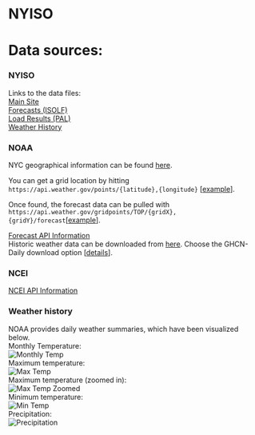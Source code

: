 # NYISO  

# Data sources: 
### NYISO  
Links to the data files:  
[Main Site][1]  
[Forecasts (ISOLF)][2]  
[Load Results (PAL)][3]  
[Weather History][4]  

### NOAA  
  
NYC geographical information can be found [here][5].  
  
You can get a grid location by hitting `https://api.weather.gov/points/{latitude},{longitude}` [[example][6]].  
  
Once found, the forecast data can be pulled with `https://api.weather.gov/gridpoints/TOP/{gridX},{gridY}/forecast`[[example][7]].  
  
[Forecast API Information][8]  
Historic weather data can be downloaded from [here][10]. Choose the GHCN-Daily download option [[details][11]].  
  
### NCEI  
  
[NCEI API Information][9]  
  
###  

### Weather history
NOAA provides daily weather summaries, which have been visualized below.  
Monthly Temperature:  
![Monthly Temp][monthly_temp]  
Maximum temperature:  
![Max Temp][max_temp]  
Maximum temperature (zoomed in):  
![Max Temp Zoomed][max_temp_zoomed]  
Minimum temperature:  
![Min Temp][min_temp]  
Precipitation:  
![Precipitation][precip]  

  
[1]: https://www.nyiso.com/power-grid-data  
[2]: http://mis.nyiso.com/public/P-7list.htm  
[3]: http://mis.nyiso.com/public/P-58Clist.htm  
[4]: http://mis.nyiso.com/public/P-7Alist.htm  
[5]: https://tools.wmflabs.org/geohack/geohack.php?pagename=New_York_City&params=40.661_N_73.944_W_region:US-NY_type:city(8175133)  
[6]: https://api.weather.gov/points/40.661,-73.944  
[7]: https://api.weather.gov/gridpoints/TOP/35,32/forecast  
[8]: https://www.weather.gov/documentation/services-web-api  
[9]: https://www.ncei.noaa.gov/support/access-data-service-api-user-documentation  
[10]: https://www.ncdc.noaa.gov/cdo-web/search
[11]: https://www.ncei.noaa.gov/metadata/geoportal/rest/metadata/item/gov.noaa.ncdc:C00861/html
[max_temp]: https://github.com/the-great-shazbot/nexml-nyiso/raw/master/data/charts/max_temp_plot.png
[max_temp_zoomed]: https://github.com/the-great-shazbot/nexml-nyiso/raw/master/data/charts/max_temp_zoomed_plot.png
[min_temp]: https://github.com/the-great-shazbot/nexml-nyiso/raw/master/data/charts/min_temp_plot.png
[precip]: https://github.com/the-great-shazbot/nexml-nyiso/raw/master/data/charts/precip_plot.png
[monthly_temp]: https://github.com/the-great-shazbot/nexml-nyiso/raw/master/data/charts/monthly_temp_plot.png
